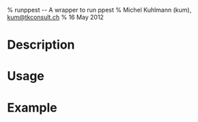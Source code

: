 % runppest -- A wrapper to run ppest
% Michel Kuhlmann (kum), <kum@tkconsult.ch>
% 16 May 2012

Description
===========

Usage
=====

Example
=======


